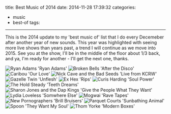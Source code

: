 title: Best Music of 2014
date: 2014-11-28 17:39:32
categories:
- music
- best-of
tags:
---
This is the 2014 update to my 'best music of' list that I do every Decemeber after another year of new sounds. This year was highlighted with seeing more live shows than years past, a trend I will continue as we move into 2015. See you at the show, I'll be in the middle of the floor about 1/3 back, and ya, I'm ready for another - I'll get the next one, thanks.
<!--more-->
![Ryan Adams 'Ryan Adams'](/assets/2014/best-music/ryanadams.jpg)
![Broken Bells 'After the Disco'](/assets/2014/best-music/afterthedisco.jpg)
![Caribou 'Our Love'](/assets/2014/best-music/ourlove.jpg)
![Nick Cave and the Bad Seeds 'Live from KCRW'](/assets/2014/best-music/livefromkcrw.jpeg)
![Gazelle Twin 'Unflesh'](/assets/2014/best-music/unflesh.jpeg)
![Ex Hex 'Rips'](/assets/2014/best-music/rips.jpg)
![Curis Harding 'Soul Power'](/assets/2014/best-music/soulpower.jpg)
![The Hold Steady 'Teeth Dreams'](/assets/2014/best-music/teethdreams.jpg)
![Sharon Jones and the Dap Kings 'Give the People What They Want'](/assets/2014/best-music/givethepeoplewhattheywant.jpeg)
![Lydia Loveless 'Somwhere Else'](/assets/2014/best-music/somewhereelse.jpeg)
![Mogwai 'Rave Tapes'](/assets/2014/best-music/ravetapes.jpg)
![New Pornographers 'Brill Bruisers'](/assets/2014/best-music/brillbruisers.jpg)
![Parquet Courts 'Sunbathing Animal'](/assets/2014/best-music/sunbathinganimal.jpg) 
![Spoon 'They Want My Soul'](/assets/2014/best-music/theywantmysoul.jpg)
![Thom Yorke 'Modern Boxes'](/assets/2014/best-music/modernboxes.jpg)
